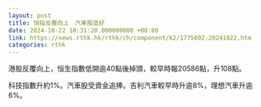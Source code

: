```yaml
---
layout: post
title: 恒指反覆向上　汽車股造好
date: 2024-10-22 10:31:20.000000000 +08:00
link: https://news.rthk.hk/rthk/ch/component/k2/1775602-20241022.htm
categories: rthk
---
```


港股反覆向上，恒生指數低開逾40點後掉頭，較早時報20586點，升108點。

科技指數升約1%。汽車股受資金追捧。吉利汽車較早時升逾8%，理想汽車升逾6%。
